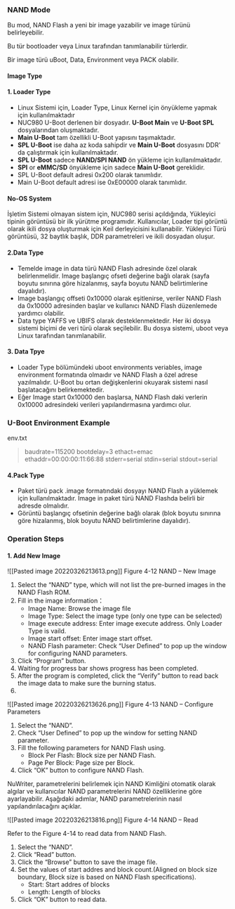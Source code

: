 ### NAND Mode

Bu mod, NAND Flash a yeni bir image yazabilir ve image türünü belirleyebilir.

Bu tür bootloader veya Linux tarafından tanımlanabilir türlerdir. 

Bir image türü uBoot, Data, Environment veya PACK olabilir.

#### Image Type

#### 1. Loader Type

- Linux Sistemi için, Loader Type, Linux Kernel için önyükleme yapmak için kullanılmaktadır
- NUC980 U-Boot derlenen bir dosyadır. **U-Boot Main** ve **U-Boot SPL** dosyalarından oluşmaktadır.
- **Main U-Boot** tam özellikli U-Boot yapısını taşımaktadır. 
- **SPL U-Boot** ise daha az koda sahipdir ve **Main U-Boot** dosyasını DDR' da çalıştırmak için kullanılmaktadır.
- **SPL U-Boot** sadece **NAND/SPI NAND** ön yükleme için kullanılmaktadır.
- **SPI** or **eMMC/SD** önyükleme için sadece **Main U-Boot** gereklidir.
- SPL U-Boot default adresi 0x200 olarak tanımlıdır.
- Main U-Boot default adresi ise 0xE00000 olarak tanımlıdır.


#### No-OS System

İşletim Sistemi olmayan sistem için, NUC980 serisi açıldığında, Yükleyici tipinin görüntüsü bir ilk yürütme programıdır. Kullanıcılar, Loader tipi görüntü olarak ikili dosya oluşturmak için Keil derleyicisini kullanabilir. Yükleyici Türü görüntüsü, 32 baytlık başlık, DDR parametreleri ve ikili dosyadan oluşur.

#### 2.Data Type
- Temelde image in data türü NAND Flash adresinde özel olarak belirlenmelidir. Image başlangıç ofseti değerine bağlı olarak (sayfa boyutu sınırına göre hizalanmış, sayfa boyutu NAND belirtimlerine dayalıdır).
-  Image başlangıç offseti 0x10000 olarak eşitlenirse, veriler NAND Flash da 0x10000 adresinden başlar ve kullanıcı NAND Flash düzenlemede yardımcı olabilir.
- Data type YAFFS ve UBIFS olarak desteklenmektedir. Her iki dosya sistemi biçimi de veri türü olarak seçilebilir. Bu dosya sistemi, uboot veya Linux tarafından tanımlanabilir.

#### 3. Data Tpye

- Loader Type bölümündeki uboot environments veriables, image environment formatında olmaıdır ve NAND Flash a özel adrese yazılmalıdır. U-Boot bu ortan değişkenlerini okuyarak sistemi nasıl başlatacağını belirkemektedir.
- Eğer Image start 0x10000 den başlarsa, NAND Flash daki verlerin 0x10000 adresindeki verileri yapılandırmasına yardımcı olur.

### U-Boot Environment Example

env.txt

>baudrate=115200
>bootdelay=3
>ethact=emac 
>ethaddr=00:00:00:11:66:88 
>stderr=serial 
>stdin=serial 
>stdout=serial


#### 4.Pack Type
- Paket türü pack .image formatındaki dosyayı NAND Flash a yüklemek için kullanılmaktadır. Image in paket türü NAND Flashda belirli bir adresde olmalıdır. 
- Görüntü başlangıç ofsetinin değerine bağlı olarak (blok boyutu sınırına göre hizalanmış, blok boyutu NAND belirtimlerine dayalıdır).


### Operation Steps

#### 1. Add New Image

![[Pasted image 20220326213613.png]]
Figure 4-12 NAND – New Image

1. Select the “NAND” type, which will not list the pre-burned images in the NAND Flash ROM.
2. Fill in the image information：
	-  Image Name: Browse the image file
	- Image Type: Select the image type (only one type can be selected)
	- Image execute address: Enter image execute address. Only Loader Type is vaild.
	- Image start offset: Enter image start offset.
	- NAND Flash parameter: Check “User Defined” to pop up the window for configuring NAND parameters.
3. Click “Program” button.
4. Waiting for progress bar shows progress has been completed.
5. After the program is completed, click the “Verify” button to read back the image data to make sure the burning status.
6. 

![[Pasted image 20220326213626.png]]
Figure 4-13 NAND – Configure Parameters

1. Select the “NAND”.
2. Check “User Defined” to pop up the window for setting NAND parameter.
3. Fill the following parameters for NAND Flash using.
	-  Block Per Flash: Block size per NAND Flash.
	- Page Per Block: Page size per Block.
4. Click “OK” button to configure NAND Flash.


NuWriter, parametrelerini belirlemek için NAND Kimliğini otomatik olarak algılar ve kullanıcılar NAND parametrelerini NAND özelliklerine göre ayarlayabilir. Aşağıdaki adımlar, NAND parametrelerinin nasıl yapılandırılacağını açıklar.

![[Pasted image 20220326213816.png]]
Figure 4-14 NAND – Read

Refer to the Figure 4-14 to read data from NAND Flash.
1. Select the “NAND”.
2. Click “Read” button.
3. Click the “Browse” button to save the image file.
4. Set the values of start addres and block count.(Aligned on block size boundary, Block size is based on NAND Flash specifications).
	-  Start: Start addres of blocks
	-  Length: Length of blocks
5. Click “OK” button to read data.